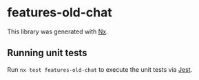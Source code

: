 # features-old-chat

This library was generated with [Nx](https://nx.dev).

## Running unit tests

Run `nx test features-old-chat` to execute the unit tests via [Jest](https://jestjs.io).

